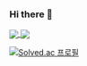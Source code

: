 ### Hi there 👋

<!--
**nicetauren/nicetauren** is a ✨ _special_ ✨ repository because its `README.md` (this file) appears on your GitHub profile.

Here are some ideas to get you started:

- 🔭 I’m currently working on ...
- 🌱 I’m currently learning ...
- 👯 I’m looking to collaborate on ...
- 🤔 I’m looking for help with ...
- 💬 Ask me about ...
- 📫 How to reach me: ...
- 😄 Pronouns: ...
- ⚡ Fun fact: ...
-->

<p align="left">
  <span><a href="https://github.com/anuraghazra/github-readme-stats" target='_blank'>
   <img align="center" src="https://github-readme-stats.vercel.app/api?username=nicetauren&show_icons=true&theme=neon&hide=issues&line_height=24&include_all_commits=True&hide_border=True" />
  </a></span>
  <span><a href="https://github.com/anuraghazra/github-readme-stats" target='_blank'>
     <img align="center" src="https://github-readme-stats.vercel.app/api/top-langs/?username=nicetauren&layout=compact&theme=neon&langs_count=6&hide_border=True&card_width=260" />
  </a></span>
</p>

[![Solved.ac
프로필](http://mazassumnida.wtf/api/v2/generate_badge?boj=woduf0628)](https://solved.ac/woduf0628)
